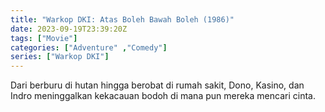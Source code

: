 ```yaml
---
title: "Warkop DKI: Atas Boleh Bawah Boleh (1986)"
date: 2023-09-19T23:39:20Z
tags: ["Movie"]
categories: ["Adventure" ,"Comedy"]
series: ["Warkop DKI"]
---
```


Dari berburu di hutan hingga berobat di rumah sakit, Dono, Kasino, dan Indro meninggalkan kekacauan bodoh di mana pun mereka mencari cinta.

<mux-player stream-type="on-demand"
  src="https://kp3d-my.sharepoint.com/personal/ryoo_kp3d_onmicrosoft_com/_layouts/15/download.aspx?share=EYgpqcDAUKFKj1VtuNoPAewBQTFFE9xuFHeQmNMpPtgoQg" metadata-video-title="Warkop DKI: Atas Boleh Bawah Boleh (1986)" prefer-playback="mse" controls>
  </mux-player>
  
  
  <script src="https://cdn.jsdelivr.net/npm/@mux/mux-player"></script>
  
 <script id="m1itjkv5Y4YrgLPIdKs017s01eH3QR02Pyh1WBAeW1O3vo" type="application/ld+json">
 {
  "@context": "https://schema.org/",
  "@type": "VideoObject",
  "name": "Warkop DKI: Atas Boleh Bawah Boleh (1986)",
  "contentUrl": "https://stream.mux.com/m1itjkv5Y4YrgLPIdKs017s01eH3QR02Pyh1WBAeW1O3vo.m3u8",
  "thumbnailUrl": "https://www.themoviedb.org/t/p/original/vDJE7JPnPc6fJBMBXdSltYM6yL6.jpg?width=314&fit_mode=preserve&time=25",
  "uploadDate": "2023-09-19T23:39:20Z",
}

</script>